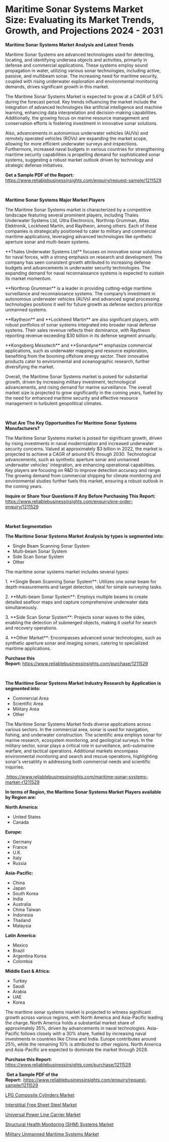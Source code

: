 <p><h1>Maritime Sonar Systems Market Size: Evaluating its Market Trends, Growth, and Projections 2024 - 2031</h1></p><p><strong>Maritime Sonar Systems Market Analysis and Latest Trends</strong></p>
<p><p>Maritime Sonar Systems are advanced technologies used for detecting, locating, and identifying undersea objects and activities, primarily in defense and commercial applications. These systems employ sound propagation in water, utilizing various sonar technologies, including active, passive, and multibeam sonar. The increasing need for maritime security, coupled with rising underwater exploration and environmental monitoring demands, drives significant growth in this market.</p><p>The Maritime Sonar Systems Market is expected to grow at a CAGR of 5.6% during the forecast period. Key trends influencing the market include the integration of advanced technologies like artificial intelligence and machine learning, enhancing data interpretation and decision-making capabilities. Additionally, the growing focus on marine resource management and conservation efforts is fostering investment in innovative sonar solutions.</p><p>Also, advancements in autonomous underwater vehicles (AUVs) and remotely operated vehicles (ROVs) are expanding the market scope, allowing for more efficient underwater surveys and inspections. Furthermore, increased naval budgets in various countries for strengthening maritime security capabilities is propelling demand for sophisticated sonar systems, suggesting a robust market outlook driven by technology and strategic defense initiatives.</p></p>
<p><strong>Get a Sample PDF of the Report:&nbsp;</strong> <a href="https://www.reliablebusinessinsights.com/enquiry/request-sample/1211529?utm_campaign=96&utm_medium=2&utm_source=Github&utm_content=ia&utm_term=12102024&utm_id=maritime-sonar-systems">https://www.reliablebusinessinsights.com/enquiry/request-sample/1211529</a></p>
<p>&nbsp;</p>
<p><strong>Maritime Sonar Systems Major Market Players</strong></p>
<p><p>The Maritime Sonar Systems market is characterized by a competitive landscape featuring several prominent players, including Thales Underwater Systems Ltd, Ultra Electronics, Northrop Grumman, Atlas Elektronik, Lockheed Martin, and Raytheon, among others. Each of these companies is strategically positioned to cater to military and commercial maritime applications, leveraging advanced technologies like synthetic aperture sonar and multi-beam systems.</p><p>**Thales Underwater Systems Ltd** focuses on innovative sonar solutions for naval forces, with a strong emphasis on research and development. The company has seen consistent growth attributed to increasing defense budgets and advancements in underwater security technologies. The expanding demand for naval reconnaissance systems is expected to sustain its market momentum.</p><p>**Northrop Grumman** is a leader in providing cutting-edge maritime surveillance and reconnaissance systems. The company’s investment in autonomous underwater vehicles (AUVs) and advanced signal processing technologies positions it well for future growth as defense sectors prioritize unmanned systems.</p><p>**Raytheon** and **Lockheed Martin** are also significant players, with robust portfolios of sonar systems integrated into broader naval defense systems. Their sales revenue reflects their dominance, with Raytheon reporting revenue exceeding $30 billion in its defense segment annually.</p><p>**Kongsberg Mesotech** and **Sonardyne** emphasize commercial applications, such as underwater mapping and resource exploration, benefiting from the booming offshore energy sector. Their innovative products cater to environmental and oceanographic research, further diversifying the market.</p><p>Overall, the Maritime Sonar Systems market is poised for substantial growth, driven by increasing military investment, technological advancements, and rising demand for marine surveillance. The overall market size is projected to grow significantly in the coming years, fueled by the need for enhanced maritime security and effective resource management in turbulent geopolitical climates.</p></p>
<p>&nbsp;</p>
<p><strong>What Are The Key Opportunities For Maritime Sonar Systems Manufacturers?</strong></p>
<p><p>The Maritime Sonar Systems market is poised for significant growth, driven by rising investments in naval modernization and increased underwater security concerns. Valued at approximately $3 billion in 2022, the market is projected to achieve a CAGR of around 6% through 2030. Technological advancements, such as synthetic aperture sonar and unmanned underwater vehicles' integration, are enhancing operational capabilities. Key players are focusing on R&D to improve detection accuracy and range. The growing demand from commercial shipping for climate monitoring and environmental studies further fuels this market, ensuring a robust outlook in the coming years.</p></p>
<p><strong>Inquire or Share Your Questions If Any Before Purchasing This Report:</strong> <a href="https://www.reliablebusinessinsights.com/enquiry/pre-order-enquiry/1211529?utm_campaign=96&utm_medium=2&utm_source=Github&utm_content=ia&utm_term=12102024&utm_id=maritime-sonar-systems">https://www.reliablebusinessinsights.com/enquiry/pre-order-enquiry/1211529</a></p>
<p>&nbsp;</p>
<p><strong>Market Segmentation</strong></p>
<p><strong>The Maritime Sonar Systems Market Analysis by types is segmented into:</strong></p>
<p><ul><li>Single Beam Scanning Sonar System</li><li>Multi-beam Sonar System</li><li>Side Scan Sonar System</li><li>Other</li></ul></p>
<p><p>The maritime sonar systems market includes several types: </p><p>1. **Single Beam Scanning Sonar System**: Utilizes one sonar beam for depth measurements and target detection, ideal for simple surveying tasks.</p><p>   </p><p>2. **Multi-beam Sonar System**: Employs multiple beams to create detailed seafloor maps and capture comprehensive underwater data simultaneously.</p><p>3. **Side Scan Sonar System**: Projects sonar waves to the sides, enabling the detection of submerged objects, making it useful for search and recovery operations.</p><p>4. **Other Market**: Encompasses advanced sonar technologies, such as synthetic aperture sonar and imaging sonars, catering to specialized maritime applications.</p></p>
<p><strong>Purchase this Report:&nbsp;</strong><a href="https://www.reliablebusinessinsights.com/purchase/1211529?utm_campaign=96&utm_medium=2&utm_source=Github&utm_content=ia&utm_term=12102024&utm_id=maritime-sonar-systems">https://www.reliablebusinessinsights.com/purchase/1211529</a></p>
<p>&nbsp;</p>
<p><strong>The Maritime Sonar Systems Market Industry Research by Application is segmented into:</strong></p>
<p><ul><li>Commercial Area</li><li>Scientific Area</li><li>Military Area</li><li>Other</li></ul></p>
<p><p>The Maritime Sonar Systems Market finds diverse applications across various sectors. In the commercial area, sonar is used for navigation, fishing, and underwater construction. The scientific area employs sonar for marine research, ecosystem monitoring, and geological surveys. In the military sector, sonar plays a critical role in surveillance, anti-submarine warfare, and tactical operations. Additional markets encompass environmental monitoring and search and rescue operations, highlighting sonar's versatility in addressing both commercial needs and scientific inquiries.</p></p>
<p><a href="https://www.reliablebusinessinsights.com/maritime-sonar-systems-market-r1211529?utm_campaign=96&utm_medium=2&utm_source=Github&utm_content=ia&utm_term=12102024&utm_id=maritime-sonar-systems">&nbsp;https://www.reliablebusinessinsights.com/maritime-sonar-systems-market-r1211529</a></p>
<p><strong>In terms of Region, the Maritime Sonar Systems Market Players available by Region are:</strong></p>
<p>
    <p> <strong> North America: </strong>
        <ul>
            <li>United States</li>
            <li>Canada</li>
        </ul>
        </p> 
    <p> <strong> Europe: </strong>
        <ul>
            <li>Germany</li>
            <li>France</li>
            <li>U.K.</li>
            <li>Italy</li>
            <li>Russia</li>
        </ul>
        </p> 
    <p> <strong> Asia-Pacific: </strong>
        <ul>
            <li>China</li>
            <li>Japan</li>
            <li>South Korea</li>
            <li>India</li>
            <li>Australia</li>
            <li>China Taiwan</li>
            <li>Indonesia</li>
            <li>Thailand</li>
            <li>Malaysia</li>
        </ul>
        </p> 
    <p> <strong> Latin America: </strong>
        <ul>
            <li>Mexico</li>
            <li>Brazil</li>
            <li>Argentina Korea</li>
            <li>Colombia</li>
        </ul>
        </p> 
    <p> <strong> Middle East & Africa: </strong>
        <ul>
            <li>Turkey</li>
            <li>Saudi</li>
            <li>Arabia</li>
            <li>UAE</li>
            <li>Korea</li>
        </ul>
    </p>
    </p>
<p><p>The maritime sonar systems market is projected to witness significant growth across various regions, with North America and Asia-Pacific leading the charge. North America holds a substantial market share of approximately 35%, driven by advancements in naval technologies. Asia-Pacific follows closely with a 30% share, fueled by increasing naval investments in countries like China and India. Europe contributes around 25%, while the remaining 10% is attributed to other regions. North America and Asia-Pacific are expected to dominate the market through 2028.</p></p>
<p><strong>Purchase this Report: </strong><a href="https://www.reliablebusinessinsights.com/purchase/1211529?utm_campaign=96&utm_medium=2&utm_source=Github&utm_content=ia&utm_term=12102024&utm_id=maritime-sonar-systems">https://www.reliablebusinessinsights.com/purchase/1211529</a></p>
<p>&nbsp;<strong>Get a Sample PDF of the Report:&nbsp;&nbsp;</strong><a href="https://www.reliablebusinessinsights.com/enquiry/request-sample/1211529?utm_campaign=96&utm_medium=2&utm_source=Github&utm_content=ia&utm_term=12102024&utm_id=maritime-sonar-systems">https://www.reliablebusinessinsights.com/enquiry/request-sample/1211529</a></p>
<p><strong></strong></p>
<p><p><a href="https://github.com/birroctaymonyj/Market-Research-Report-List-1/blob/main/lpg-composite-cylinders-market.md?utm_campaign=96&utm_medium=2&utm_source=Github&utm_content=ia&utm_term=12102024&utm_id=maritime-sonar-systems">LPG Composite Cylinders Market</a></p><p><a href="https://github.com/bramarquesw0f/Market-Research-Report-List-1/blob/main/interstitial-free-sheet-steel-market.md?utm_campaign=96&utm_medium=2&utm_source=Github&utm_content=ia&utm_term=12102024&utm_id=maritime-sonar-systems">Interstitial Free Sheet Steel Market</a></p><p><a href="https://www.linkedin.com/pulse/universal-power-line-carrier-market-forecasts-trends-impact-analysis-quhqc?utm_campaign=96&utm_medium=2&utm_source=Github&utm_content=ia&utm_term=12102024&utm_id=maritime-sonar-systems">Universal Power Line Carrier Market</a></p><p><a href="https://www.linkedin.com/pulse/market-forecasting-change-global-structural-health-monitoring-lq93c?utm_campaign=96&utm_medium=2&utm_source=Github&utm_content=ia&utm_term=12102024&utm_id=maritime-sonar-systems">Structural Health Monitoring (SHM) Systems Market</a></p><p><a href="https://www.linkedin.com/pulse/military-unmanned-maritime-systems-market-research-report-si4me?utm_campaign=96&utm_medium=2&utm_source=Github&utm_content=ia&utm_term=12102024&utm_id=maritime-sonar-systems">Military Unmanned Maritime Systems Market</a></p></p>